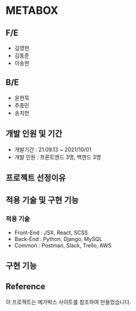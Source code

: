 # METABOX

## F/E

- 김영현
- 김동준
- 이송현

## B/E

- 윤현묵
- 주종민
- 송치헌

## 개발 인원 및 기간

- 개발기간 : 21.09.13 ~ 2021/10/01
- 개발 인원 : 프론트엔드 3명, 백엔드 3명

## 프로젝트 선정이유

## 적용 기술 및 구현 기능

### 적용 기술

- Front-End : JSX, React, SCSS
- Back-End : Python, Django, MySQL
- Common : Postman, Slack, Trello, AWS

## 구현 기능

## Reference

이 프로젝트는 메가박스 사이트를 참조하여 만들었습니다.
